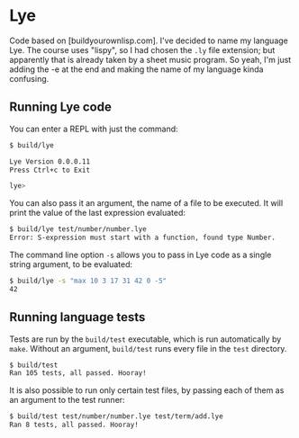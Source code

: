# Lye

Code based on [buildyourownlisp.com]. I've decided to name my language Lye. The course uses "lispy", so I had chosen the `.ly` file extension; but apparently that is already taken by a sheet music program. So yeah, I'm just adding the -e at the end and making the name of my language kinda confusing.

## Running Lye code

You can enter a REPL with just the command:

```bash
$ build/lye

Lye Version 0.0.0.11
Press Ctrl+c to Exit

lye>
```

You can also pass it an argument, the name of a file to be executed. It will print the value of the last expression evaluated:

```bash
$ build/lye test/number/number.lye
Error: S-expression must start with a function, found type Number.
```

The command line option `-s` allows you to pass in Lye code as a single string argument, to be evaluated:

```bash
$ build/lye -s "max 10 3 17 31 42 0 -5"
42
```

## Running language tests

Tests are run by the `build/test` executable, which is run automatically by `make`. Without an argument, `build/test` runs every file in the `test` directory.

```bash
$ build/test
Ran 105 tests, all passed. Hooray!
```

It is also possible to run only certain test files, by passing each of them as an argument to the test runner:

```bash
$ build/test test/number/number.lye test/term/add.lye
Ran 8 tests, all passed. Hooray!
```